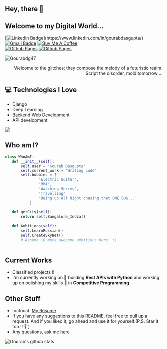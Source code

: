 ## Hey, there :wave:
<!-- <img src="" width="28px" height="28px"> -->

<h2>Welcome to my Digital World...</h2> 

<!-- <img src = 'https://i.giphy.com/media/HscDLzkO8EOTmgkhQP/giphy.webp' alt = 'Awesome Matrix Code' align='right'/> -->

[![Linkedin Badge](https://img.shields.io/badge/-gourab-blue?style=flat-square&logo=Linkedin&logoColor=white&link=[https://www.linkedin.com/in/haany-ali](https://www.linkedin.com/in/gourabdasgupta/))](https://www.linkedin.com/in/gourabdasgupta/)
[![Gmail Badge](https://img.shields.io/badge/-gourabofficial26@gmail.com-c14438?style=flat-square&logo=Gmail&logoColor=white&link=mailto:gourabofficial26@gmail.com)](mailto:gourabofficial26@gmail.com) [![Buy Me A Coffee](https://img.shields.io/badge/Buy%20Me%20A%20Coffee-green?logo=buy-me-a-coffee&style=flat-square)](https://www.buymeacoffee.com/gourabdg) \
[![Github Pages](https://img.shields.io/badge/Singularity-121013?style=for-the-badge&logo=github&logoColor=white)](https://gourabdg47.github.io/)
[![Github Pages](https://img.shields.io/badge/Formacraft-61a5f2?style=for-the-badge&logo=microsoft-access&logoColor=white)](https://formacraft.com/)


<p align="left"> <img src="https://komarev.com/ghpvc/?username=Gourabdg47" alt="Gourabdg47" /> </p>

<div style="text-align: right">Welcome to the glitches; they compose the melody of a futuristic realm. Script the disorder, mold tomorrow ... </div>

## :computer: Technologies I Love
* Django
* Deep Learning
* Backend Web Development
* API development

<img src = "https://github-readme-stats.vercel.app/api/top-langs/?username=Gourabdg47&layout=compact">
 
 ## Who am I?
 ```python
class WhoAmI:
	def __init__(self):
		self.user = 'Gourab Dasgupta'
		self.current_work = 'Writing code'
		self.hobbies = [
				'Electric Guitar',
				'MMA',
				'Watching Series',
				'Travelling'
				'Being up all Night chasing that ONE BUG...'
			]
	
	def getCity(self):
		return self.Bangalore_India()
	
	def Ambitions(self):
		self.LearnRussian()
		self.CreateSkyNet()
		# Assume 10 more awesome ambitions here  ;)
	
 ```
 
## Current Works
 * Classified projects !!
 * I'm currently working on 🔭 building **Rest APIs with Python** and working up on polishing my skills 🌱 in **Competitive Programming**
 
## Other Stuff
  - :octocat: [My Resume](https://drive.google.com/file/d/1hwDBif61wt-FZrIs33ZT0nYFP5uODF4F/view?usp=sharing)
  - If you have any suggestions to this README, feel free to pull up a request. And if you liked it, go ahead and use it for yourself.(P.S. Star it too !! :grimacing: )
  - Any questions, ask me [here](https://github.com/gourabdg47/gourabdg47/issues)

![Gourab's github stats](https://github-readme-stats.vercel.app/api?username=Gourabdg47&show_icons=true&hide=[%22issues%22])
 
 

